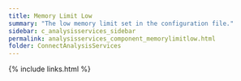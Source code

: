 ```yaml
---
title: Memory Limit Low
summary: "The low memory limit set in the configuration file."
sidebar: c_analysisservices_sidebar
permalink: analysisservices_component_memorylimitlow.html
folder: ConnectAnalysisServices
---
```





{% include links.html %}
﻿
